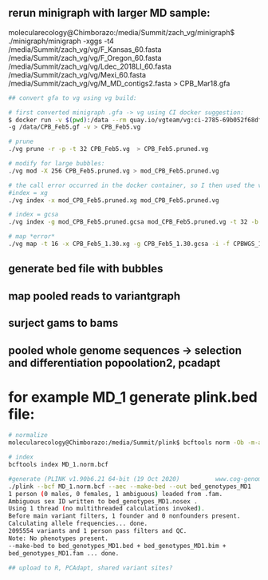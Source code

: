 ## rerun minigraph with larger MD sample:

molecularecology@Chimborazo:/media/Summit/zach_vg/minigraph$ ./minigraph/minigraph -xggs -t4 /media/Summit/zach_vg/vg/F_Kansas_60.fasta /media/Summit/zach_vg/vg/F_Oregon_60.fasta /media/Summit/zach_vg/vg/Ldec_2018LI_60.fasta /media/Summit/zach_vg/vg/Mexi_60.fasta /media/Summit/zach_vg/vg/M_MD_contigs2.fasta > CPB_Mar18.gfa
```bash
## convert gfa to vg using vg build:

# first converted minigraph .gfa -> vg using CI docker suggestion: 
$ docker run -v $(pwd):/data --rm quay.io/vgteam/vg:ci-2785-69b052f68df85d69f80f0ad52f685ef05ac3dc60 vg convert 
-g /data/CPB_Feb5.gf -v > CPB_Feb5.vg

# prune 
./vg prune -r -p -t 32 CPB_Feb5.vg  > CPB_Feb5.pruned.vg

# modify for large bubbles:
./vg mod -X 256 CPB_Feb5.pruned.vg > mod_CPB_Feb5.pruned.vg

# the call error occurred in the docker container, so I then used the vg from the step above on the newest vg binaries v 1.30.0 and the issue persisted:
#index = xg
./vg index -x mod_CPB_Feb5.pruned.xg mod_CPB_Feb5.pruned.vg

# index = gcsa
./vg index -g mod_CPB_Feb5.pruned.gcsa mod_CPB_Feb5.pruned.vg -t 32 -b ./ -p

# map *error*
./vg map -t 16 -x CPB_Feb5_1.30.xg -g CPB_Feb5_1.30.gcsa -i -f CPBWGS_11_R1.fastq.gz -f CPBWGS_11_R2.fastq.gz > CPB_11.gam
```
## generate bed file with bubbles


## map pooled reads to variantgraph

## surject gams to bams

## pooled whole genome sequences -> selection and differentiation popoolation2, pcadapt 

# for example MD_1 generate plink.bed file: 
```bash
# normalize
molecularecology@Chimborazo:/media/Summit/plink$ bcftools norm -Ob -m-any genotypes_CPB_MD_1.vcf > MD_1.norm.bcf

# index
bcftools index MD_1.norm.bcf

#generate (PLINK v1.90b6.21 64-bit (19 Oct 2020)          www.cog-genomics.org/plink/1.9/)
./plink --bcf MD_1.norm.bcf --aec --make-bed --out bed_genotypes_MD1
1 person (0 males, 0 females, 1 ambiguous) loaded from .fam.
Ambiguous sex ID written to bed_genotypes_MD1.nosex .
Using 1 thread (no multithreaded calculations invoked).
Before main variant filters, 1 founder and 0 nonfounders present.
Calculating allele frequencies... done.
2095554 variants and 1 person pass filters and QC.
Note: No phenotypes present.
--make-bed to bed_genotypes_MD1.bed + bed_genotypes_MD1.bim +
bed_genotypes_MD1.fam ... done.

## upload to R, PCAdapt, shared variant sites?
```
